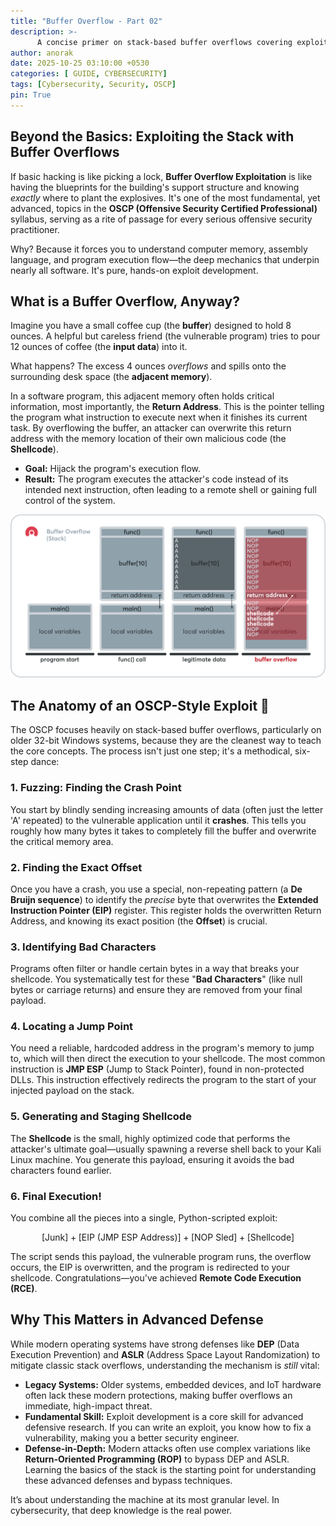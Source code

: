 ```yaml
--- 
title: "Buffer Overflow - Part 02"
description: >-
      A concise primer on stack-based buffer overflows covering exploitation techniques, common mitigations, and defensive best practices.
author: anorak
date: 2025-10-25 03:10:00 +0530
categories: [ GUIDE, CYBERSECURITY]
tags: [Cybersecurity, Security, OSCP]
pin: True
--- 
```


 ## Beyond the Basics: Exploiting the Stack with Buffer Overflows  

If basic hacking is like picking a lock, **Buffer Overflow Exploitation** is like having the blueprints for the building's support structure and knowing *exactly* where to plant the explosives. It's one of the most fundamental, yet advanced, topics in the **OSCP (Offensive Security Certified Professional)** syllabus, serving as a rite of passage for every serious offensive security practitioner.

Why? Because it forces you to understand computer memory, assembly language, and program execution flow—the deep mechanics that underpin nearly all software. It's pure, hands-on exploit development.
 

## What is a Buffer Overflow, Anyway?  

Imagine you have a small coffee cup (the **buffer**) designed to hold 8 ounces. A helpful but careless friend (the vulnerable program) tries to pour 12 ounces of coffee (the **input data**) into it.

What happens? The excess 4 ounces *overflows* and spills onto the surrounding desk space (the **adjacent memory**).

In a software program, this adjacent memory often holds critical information, most importantly, the **Return Address**. This is the pointer telling the program what instruction to execute next when it finishes its current task. By overflowing the buffer, an attacker can overwrite this return address with the memory location of their own malicious code (the **Shellcode**).

* **Goal:** Hijack the program's execution flow.
* **Result:** The program executes the attacker's code instead of its intended next instruction, often leading to a remote shell or gaining full control of the system.

 ![Buffer-Overflow](/assets/img/202510/buffer-overflow.png)
    
## The Anatomy of an OSCP-Style Exploit 🔬

The OSCP focuses heavily on stack-based buffer overflows, particularly on older 32-bit Windows systems, because they are the cleanest way to teach the core concepts. The process isn't just one step; it's a methodical, six-step dance:

### 1. Fuzzing: Finding the Crash Point

You start by blindly sending increasing amounts of data (often just the letter 'A' repeated) to the vulnerable application until it **crashes**. This tells you roughly how many bytes it takes to completely fill the buffer and overwrite the critical memory area.

### 2. Finding the Exact Offset

Once you have a crash, you use a special, non-repeating pattern (a **De Bruijn sequence**) to identify the *precise* byte that overwrites the **Extended Instruction Pointer (EIP)** register. This register holds the overwritten Return Address, and knowing its exact position (the **Offset**) is crucial.

### 3. Identifying Bad Characters

Programs often filter or handle certain bytes in a way that breaks your shellcode. You systematically test for these "**Bad Characters**" (like null bytes or carriage returns) and ensure they are removed from your final payload.

### 4. Locating a Jump Point

You need a reliable, hardcoded address in the program's memory to jump to, which will then direct the execution to your shellcode. The most common instruction is **JMP ESP** (Jump to Stack Pointer), found in non-protected DLLs. This instruction effectively redirects the program to the start of your injected payload on the stack.

### 5. Generating and Staging Shellcode

The **Shellcode** is the small, highly optimized code that performs the attacker's ultimate goal—usually spawning a reverse shell back to your Kali Linux machine. You generate this payload, ensuring it avoids the bad characters found earlier.

### 6. Final Execution!

You combine all the pieces into a single, Python-scripted exploit:

$$[\text{Junk}] + [\text{EIP (JMP ESP Address)}] + [\text{NOP Sled}] + [\text{Shellcode}]$$

The script sends this payload, the vulnerable program runs, the overflow occurs, the EIP is overwritten, and the program is redirected to your shellcode. Congratulations—you've achieved **Remote Code Execution (RCE)**.

 

## Why This Matters in Advanced Defense

While modern operating systems have strong defenses like **DEP** (Data Execution Prevention) and **ASLR** (Address Space Layout Randomization) to mitigate classic stack overflows, understanding the mechanism is *still* vital:

* **Legacy Systems:** Older systems, embedded devices, and IoT hardware often lack these modern protections, making buffer overflows an immediate, high-impact threat.
* **Fundamental Skill:** Exploit development is a core skill for advanced defensive research. If you can write an exploit, you know how to fix a vulnerability, making you a better security engineer.
* **Defense-in-Depth:** Modern attacks often use complex variations like **Return-Oriented Programming (ROP)** to bypass DEP and ASLR. Learning the basics of the stack is the starting point for understanding these advanced defenses and bypass techniques.

It’s about understanding the machine at its most granular level. In cybersecurity, that deep knowledge is the real power. 